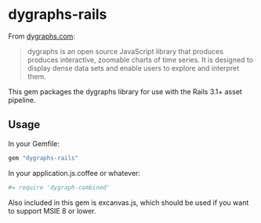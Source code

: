 dygraphs-rails
==============

From [dygraphs.com](http://dygraphs.com):

> dygraphs is an open source JavaScript library that produces produces
> interactive, zoomable charts of time series. It is designed to display dense
> data sets and enable users to explore and interpret them.

This gem packages the dygraphs library for use with the Rails 3.1+ asset
pipeline.


Usage
-----

In your Gemfile:

```ruby
gem "dygraphs-rails"
```

In your application.js.coffee or whatever:

```ruby
#= require 'dygraph-combined'
```

Also included in this gem is excanvas.js, which should be used if you want to support MSIE 8 or lower.